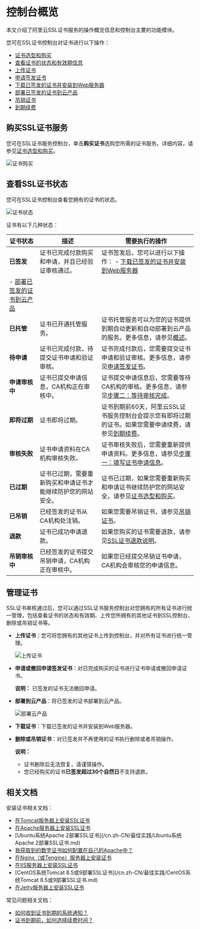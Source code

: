 # 控制台概览

本文介绍了阿里云SSL证书服务的操作概览信息和控制台主要的功能模块。

您可在SSL证书控制台对证书进行以下操作：

-   [证书选型和购买](/cn.zh-CN/.md)
-   [查看证书的状态和有效期信息](/cn.zh-CN/计量计费/SSL证书退款说明.md)
-   [上传证书](/cn.zh-CN/证书管理/上传证书.md)
-   [申请签发证书](/cn.zh-CN/证书申请/申请和提交审核流程/步骤一：填写证书申请信息.md)
-   [下载已签发的证书并安装到Web服务器](/cn.zh-CN/证书安装/下载证书.md)
-   [部署已签发的证书到云产品](/cn.zh-CN/证书安装/部署证书到阿里云产品.md)
-   [吊销证书](/cn.zh-CN/证书管理/吊销证书.md)
-   [到期续费](/cn.zh-CN/计量计费/到期续费.md)

## 购买SSL证书服务

您可在SSL证书服务控制台，单击**购买证书**选购您所需的证书服务。详细内容，请参见[证书选型和购买](/cn.zh-CN/.md)。

![证书购买](https://static-aliyun-doc.oss-accelerate.aliyuncs.com/assets/img/zh-CN/4229598951/p63373.png)

## 查看SSL证书状态

您可在SSL证书控制台查看您拥有的证书的状态。

![证书状态](https://static-aliyun-doc.oss-accelerate.aliyuncs.com/assets/img/zh-CN/4229598951/p63375.png)

证书有以下几种状态：

|证书状态|描述|需要执行的操作|
|----|--|-------|
|**已签发**|证书已完成付款购买和申请，并且已经验证审核通过。|证书签发后，您可以进行以下操作： -   [下载已签发的证书并安装到Web服务器](/cn.zh-CN/证书安装/下载证书.md)
-   [部署已签发的证书到云产品](/cn.zh-CN/证书安装/部署证书到阿里云产品.md) |
|**已托管**|证书已开通托管服务。|证书托管服务可以为您的证书提供到期自动更新和自动部署到云产品的服务。更多信息，请参见[概述](/cn.zh-CN/托管服务/概述.md)。|
|**待申请**|证书已完成付款，待提交证书申请和验证审核。|证书完成付款后，您需要提交证书申请和验证审核。更多信息，请参见[申请签发证书](/cn.zh-CN/证书申请/申请和提交审核流程/步骤一：填写证书申请信息.md)。|
|**申请审核中**|证书已提交申请信息，CA机构正在审核中。|证书提交申请信息后，您需要等待CA机构的审核。更多信息，请参见[步骤二：等待审核完成](/cn.zh-CN/证书申请/申请和提交审核流程/步骤二：等待审核完成.md)。|
|**即将过期**|证书即将过期。|证书到期前60天，阿里云SSL证书服务控制台会提示您有即将过期的证书。如果您需要申请续费，请参见[到期续费](/cn.zh-CN/计量计费/到期续费.md)。|
|**审核失败**|证书申请资料在CA机构审核失败。|证书审核失败后，您需要重新提供申请资料。更多信息，请参见[步骤一：填写证书申请信息](/cn.zh-CN/证书申请/申请和提交审核流程/步骤一：填写证书申请信息.md)。|
|**已过期**|证书已过期，需要重新购买和申请证书才能继续防护您的网站安全。|证书已过期，如果您需要重新购买和申请证书继续防护您的网站安全，请参见[证书选型和购买](/cn.zh-CN/.md)。|
|**已吊销**|已经签发的证书从CA机构处注销。|如果您需要吊销证书，请参见[吊销证书](/cn.zh-CN/证书管理/吊销证书.md)。|
|**退款**|证书已成功申请退款。|如果您购买的证书需要退款，请参见[SSL证书退款说明](/cn.zh-CN/计量计费/SSL证书退款说明.md)。|
|**吊销审核中**|已经签发的证书提交吊销申请，CA机构正在审核中。|如果您已经提交吊销证书申请，CA机构会审核您的申请信息。|

## 管理证书

SSL证书审核通过后，您可以通过SSL证书服务控制台对您拥有的所有证书进行统一管理，包括查看证书的状态和有效期、上传您所拥有的其他证书到SSL控制台、删除或吊销证书等。

-   **上传证书**：您可将您拥有的其他证书上传到控制台，并对所有证书进行统一管理。

    ![上传证书](https://static-aliyun-doc.oss-accelerate.aliyuncs.com/assets/img/zh-CN/4229598951/p33311.png)

-   **申请或撤回申请签发证书**：对已完成购买的证书进行证书申请或撤回申请证书。

    **说明：** 已签发的证书无法撤回申请。

-   **部署到云产品**：将已签发的证书部署到云产品。

    ![部署云产品](https://static-aliyun-doc.oss-accelerate.aliyuncs.com/assets/img/zh-CN/4229598951/p33316.png)

-   **下载证书**：下载已签发的证书并安装到Web服务器。
-   **删除或吊销证书**：对已签发并不再使用的证书执行删除或者吊销操作。

    **说明：**

    -   证书删除后无法恢复，请谨慎操作。
    -   您已经购买的证书**已签发超过30个自然日**不支持退款。

## 相关文档

安装证书相关文档：

-   [在Tomcat服务器上安装SSL证书](/cn.zh-CN/证书安装/安装到服务器/Tomcat服务器安装SSL证书/安装PFX格式证书.md)
-   [在Apache服务器上安装SSL证书](/cn.zh-CN/证书安装/安装到服务器/在Apache服务器上安装SSL证书.md)
-   [Ubuntu系统Apache 2部署SSL证书](/cn.zh-CN/最佳实践/Ubuntu系统Apache 2部署SSL证书.md)
-   [我获取到的数字证书如何配置在自己的Apache中？]()
-   [在Nginx（或Tengine）服务器上安装证书](/cn.zh-CN/证书安装/安装到服务器/在Nginx（或Tengine）服务器上安装证书.md)
-   [在IIS服务器上安装SSL证书](/cn.zh-CN/证书安装/安装到服务器/在IIS服务器上安装SSL证书.md)
-   [CentOS系统Tomcat 8.5或9部署SSL证书](/cn.zh-CN/最佳实践/CentOS系统Tomcat 8.5或9部署SSL证书.md)
-   [在Jetty服务器上安装SSL证书](/cn.zh-CN/证书安装/安装到服务器/在Jetty服务器上安装SSL证书.md)

常见问题相关文档：

-   [如何收到证书到期的系统通知？](/cn.zh-CN/产品简介/常见问题/如何收到证书到期的系统通知？.md)
-   [证书到期前，如何选择续费时间？](/cn.zh-CN/计量计费/常见问题/证书到期前，如何选择续费时间？.md)

